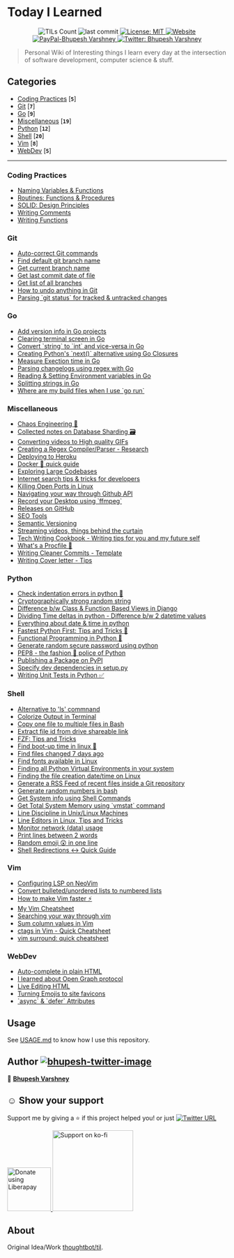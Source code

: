 
<h1 align="left">Today I Learned</h1>
<p align="center">
  <img alt="TILs Count" src="https://img.shields.io/badge/dynamic/json.svg?color=black&label=TILs&query=count&url=https%3A%2F%2Fraw.githubusercontent.com%2FBhupesh-V%2Ftil%2Fmaster%2Fcount.json">
  <img alt="last commit" src="https://img.shields.io/github/last-commit/bhupesh-V/TIL?color=purple">
  <a href="https://github.com/Bhupesh-V/til/blob/master/LICENSE">
    <img alt="License: MIT" src="https://img.shields.io/github/license/Bhupesh-V/til" target="_blank" />
  </a>
  <a href="https://bhupesh.gitbook.io">
    <img alt="Website" src="https://img.shields.io/website?url=https%3A%2F%2Fbhupesh.gitbook.io">
  </a>
  <a href="https://paypal.me/BhupeshVarshney">
    <img alt="PayPal-Bhupesh Varshney" src="https://camo.githubusercontent.com/4a35ad533ec57bf3c47c44dad7b9bd41c83a5fc132497acb2787973a2ae2feeb/68747470733a2f2f696d672e736869656c64732e696f2f62616467652f646f6e6174652d50617950616c2d3130343039382e7376673f6c6f676f3d50617950616c" target="_blank" />
  </a>
  <a href="https://twitter.com/bhupeshimself">
    <img alt="Twitter: Bhupesh Varshney" src="https://img.shields.io/twitter/follow/bhupeshimself.svg?style=social" target="_blank" />
  </a>
</p>

> Personal Wiki of Interesting things I learn every day at the intersection of software development, computer science & stuff.




## Categories
* [Coding Practices](#coding-practices) [**`5`**]
* [Git](#git) [**`7`**]
* [Go](#go) [**`9`**]
* [Miscellaneous](#miscellaneous) [**`19`**]
* [Python](#python) [**`12`**]
* [Shell](#shell) [**`20`**]
* [Vim](#vim) [**`8`**]
* [WebDev](#webdev) [**`5`**]

---




### Coding Practices

<ul>
<li><a target="_blank" href="https://github.com/Bhupesh-V/til/blob/master/Coding Practices/cleancode-naming.md">Naming Variables & Functions</a>
<li><a target="_blank" href="https://github.com/Bhupesh-V/til/blob/master/Coding Practices/everything-about-functions-procedures.md">Routines: Functions & Procedures</a>
<li><a target="_blank" href="https://github.com/Bhupesh-V/til/blob/master/Coding Practices/solid.md">SOLID: Design Principles</a>
<li><a target="_blank" href="https://github.com/Bhupesh-V/til/blob/master/Coding Practices/write-clean-comments.md">Writing Comments</a>
<li><a target="_blank" href="https://github.com/Bhupesh-V/til/blob/master/Coding Practices/cleancode-writing-functions.md">Writing Functions</a>
</ul>




### Git

<ul>
<li><a target="_blank" href="https://github.com/Bhupesh-V/til/blob/master/Git/autocorrect-git-commands.md">Auto-correct Git commands</a>
<li><a target="_blank" href="https://github.com/Bhupesh-V/til/blob/master/Git/find-default-git-branch-name.md">Find default git branch name</a>
<li><a target="_blank" href="https://github.com/Bhupesh-V/til/blob/master/Git/get-current-git-branch-name.md">Get current branch name</a>
<li><a target="_blank" href="https://github.com/Bhupesh-V/til/blob/master/Git/get-last-commit-date-of-file.md">Get last commit date of file</a>
<li><a target="_blank" href="https://github.com/Bhupesh-V/til/blob/master/Git/get-list-of-all-branches.md">Get list of all branches</a>
<li><a target="_blank" href="https://github.com/Bhupesh-V/til/blob/master/Git/how-to-undo-anything-in-git.md">How to undo anything in Git</a>
<li><a target="_blank" href="https://github.com/Bhupesh-V/til/blob/master/Git/parsing-git-status-for-tracked-untracked-changes.md">Parsing `git status` for tracked & untracked changes</a>
</ul>




### Go

<ul>
<li><a target="_blank" href="https://github.com/Bhupesh-V/til/blob/master/Go/adding-version-info-in-go-apps.md">Add version info in Go projects</a>
<li><a target="_blank" href="https://github.com/Bhupesh-V/til/blob/master/Go/clear-terminal-screen-in-go.md">Clearing terminal screen in Go</a>
<li><a target="_blank" href="https://github.com/Bhupesh-V/til/blob/master/Go/string-to-int-and-vice-versa.md">Convert `string` to `int` and vice-versa in Go</a>
<li><a target="_blank" href="https://github.com/Bhupesh-V/til/blob/master/Go/python-next-alternative-go-clousers.md">Creating Python's `next()` alternative using Go Closures</a>
<li><a target="_blank" href="https://github.com/Bhupesh-V/til/blob/master/Go/measure-execution-time-in-go.md">Measure Exection time in Go</a>
<li><a target="_blank" href="https://github.com/Bhupesh-V/til/blob/master/Go/parsing-changelog-using-regex-golang.md">Parsing changelogs using regex with Go</a>
<li><a target="_blank" href="https://github.com/Bhupesh-V/til/blob/master/Go/reading-and-setting-environment-variables-in-go.md">Reading & Setting Environment variables in Go</a>
<li><a target="_blank" href="https://github.com/Bhupesh-V/til/blob/master/Go/split-strings-in-go.md">Splitting strings in Go</a>
<li><a target="_blank" href="https://github.com/Bhupesh-V/til/blob/master/Go/where-are-my-build-files-when-i-use-go-run.md">Where are my build files when I use `go run`</a>
</ul>




### Miscellaneous

<ul>
<li><a target="_blank" href="https://github.com/Bhupesh-V/til/blob/master/Miscellaneous/chaos-engineering-collected-notes.md">Chaos Engineering 🐒️</a>
<li><a target="_blank" href="https://github.com/Bhupesh-V/til/blob/master/Miscellaneous/database-sharding.md">Collected notes on Database Sharding 🗃</a>
<li><a target="_blank" href="https://github.com/Bhupesh-V/til/blob/master/Miscellaneous/converting-videos-to-high-quality-gif.md">Converting videos to High quality GIFs</a>
<li><a target="_blank" href="https://github.com/Bhupesh-V/til/blob/master/Miscellaneous/regex-compiler-research.md">Creating a Regex Compiler/Parser - Research</a>
<li><a target="_blank" href="https://github.com/Bhupesh-V/til/blob/master/Miscellaneous/deploy-to-heroku.md">Deploying to Heroku</a>
<li><a target="_blank" href="https://github.com/Bhupesh-V/til/blob/master/Miscellaneous/docker-quick-guide.md">Docker 🐋 quick guide</a>
<li><a target="_blank" href="https://github.com/Bhupesh-V/til/blob/master/Miscellaneous/exploring-large-codebases-tips.md">Exploring Large Codebases</a>
<li><a target="_blank" href="https://github.com/Bhupesh-V/til/blob/master/Miscellaneous/internet-search-tricks-tips-for-developers.md">Internet search tips & tricks for developers</a>
<li><a target="_blank" href="https://github.com/Bhupesh-V/til/blob/master/Miscellaneous/kill-open-ports-linux.md">Killing Open Ports in Linux</a>
<li><a target="_blank" href="https://github.com/Bhupesh-V/til/blob/master/Miscellaneous/navigating-your-way-through-github-rest-api.md">Navigating your way through Github API</a>
<li><a target="_blank" href="https://github.com/Bhupesh-V/til/blob/master/Miscellaneous/record-your-desktop-using-ffmpeg-on-linux.md">Record your Desktop using `ffmpeg`</a>
<li><a target="_blank" href="https://github.com/Bhupesh-V/til/blob/master/Miscellaneous/making-releases-github-gittag.md">Releases on GitHub</a>
<li><a target="_blank" href="https://github.com/Bhupesh-V/til/blob/master/Miscellaneous/seo-tools.md">SEO Tools</a>
<li><a target="_blank" href="https://github.com/Bhupesh-V/til/blob/master/Miscellaneous/semantic-versioning.md">Semantic Versioning</a>
<li><a target="_blank" href="https://github.com/Bhupesh-V/til/blob/master/Miscellaneous/streaming-videos-collected-information-regarding-everything.md">Streaming videos, things behind the curtain</a>
<li><a target="_blank" href="https://github.com/Bhupesh-V/til/blob/master/Miscellaneous/tech-writing-cookbook.md">Tech Writing Cookbook - Writing tips for you and my future self</a>
<li><a target="_blank" href="https://github.com/Bhupesh-V/til/blob/master/Miscellaneous/creating-procfile-in-heroku.md">What's a Procfile 👀</a>
<li><a target="_blank" href="https://github.com/Bhupesh-V/til/blob/master/Miscellaneous/write-clean-commits-template.md">Writing Cleaner Commits - Template</a>
<li><a target="_blank" href="https://github.com/Bhupesh-V/til/blob/master/Miscellaneous/writing-cover-letter-tips.md">Writing Cover letter - Tips</a>
</ul>




### Python

<ul>
<li><a target="_blank" href="https://github.com/Bhupesh-V/til/blob/master/Python/check-indentation-errors-in-python.md">Check indentation errors in python 🐍</a>
<li><a target="_blank" href="https://github.com/Bhupesh-V/til/blob/master/Python/cryptographically-strong-random-string.md">Cryptographically strong random string</a>
<li><a target="_blank" href="https://github.com/Bhupesh-V/til/blob/master/Python/difference-class-and-function-based-views-djnago.md">Difference b/w Class & Function Based Views in Django</a>
<li><a target="_blank" href="https://github.com/Bhupesh-V/til/blob/master/Python/dividing-time-deltas-python.md">Dividing Time deltas in python - Difference b/w 2 datetime values</a>
<li><a target="_blank" href="https://github.com/Bhupesh-V/til/blob/master/Python/everything-about-date-and-time-in-python.md">Everything about date & time in python</a>
<li><a target="_blank" href="https://github.com/Bhupesh-V/til/blob/master/Python/faster-python-tips-and-tricks.md">Fastest Python First: Tips and Tricks 🏃</a>
<li><a target="_blank" href="https://github.com/Bhupesh-V/til/blob/master/Python/functional-programming-in-python.md">Functional Programming in Python 🐍</a>
<li><a target="_blank" href="https://github.com/Bhupesh-V/til/blob/master/Python/generating-random-secure-password-python.md">Generate random secure password using python</a>
<li><a target="_blank" href="https://github.com/Bhupesh-V/til/blob/master/Python/pep8.md">PEP8 - the fashion 💃 police of Python</a>
<li><a target="_blank" href="https://github.com/Bhupesh-V/til/blob/master/Python/publishing-a-package-on-pypi.md">Publishing a Package on PyPI</a>
<li><a target="_blank" href="https://github.com/Bhupesh-V/til/blob/master/Python/specify-dev-dependencies-python-package-setup.md">Specify dev dependencies in setup.py</a>
<li><a target="_blank" href="https://github.com/Bhupesh-V/til/blob/master/Python/writing-tests-in-python-using-unittest.md">Writing Unit Tests in Python ✅</a>
</ul>




### Shell

<ul>
<li><a target="_blank" href="https://github.com/Bhupesh-V/til/blob/master/Shell/alternative-to-ls-linux.md">Alternative to 'ls' commnand</a>
<li><a target="_blank" href="https://github.com/Bhupesh-V/til/blob/master/Shell/colorize-output-in-terminal-bash.md">Colorize Output in Terminal</a>
<li><a target="_blank" href="https://github.com/Bhupesh-V/til/blob/master/Shell/copy-one-file-to-multiple-files.md">Copy one file to multiple files in Bash</a>
<li><a target="_blank" href="https://github.com/Bhupesh-V/til/blob/master/Shell/extract-file-id-from-drive-shareable-link.md">Extract file id from drive shareable link</a>
<li><a target="_blank" href="https://github.com/Bhupesh-V/til/blob/master/Shell/fzf-tips-tricks.md">FZF: Tips and Tricks</a>
<li><a target="_blank" href="https://github.com/Bhupesh-V/til/blob/master/Shell/find-bootup-time-in-linux.md">Find boot-up time in linux 🐧</a>
<li><a target="_blank" href="https://github.com/Bhupesh-V/til/blob/master/Shell/find-files-changed-7-days-ago.md">Find files changed 7 days ago</a>
<li><a target="_blank" href="https://github.com/Bhupesh-V/til/blob/master/Shell/find-fonts-in-linux.md">Find fonts available in Linux</a>
<li><a target="_blank" href="https://github.com/Bhupesh-V/til/blob/master/Shell/find-all-python-virtual-environments-in-your-system.md">Finding all Python Virtual Environments in your system</a>
<li><a target="_blank" href="https://github.com/Bhupesh-V/til/blob/master/Shell/find-file-creation-date-time-in-linux.md">Finding the file creation date/time on Linux</a>
<li><a target="_blank" href="https://github.com/Bhupesh-V/til/blob/master/Shell/generate-feed-files-in-git-repo.md">Generate a RSS Feed of recent files inside a Git repository</a>
<li><a target="_blank" href="https://github.com/Bhupesh-V/til/blob/master/Shell/generate-random-numbers-in-bash.md">Generate random numbers in bash</a>
<li><a target="_blank" href="https://github.com/Bhupesh-V/til/blob/master/Shell/get-system-info.md">Get System info using Shell Commands</a>
<li><a target="_blank" href="https://github.com/Bhupesh-V/til/blob/master/Shell/total-memory-using-vmstat.md">Get Total System Memory using `vmstat` command</a>
<li><a target="_blank" href="https://github.com/Bhupesh-V/til/blob/master/Shell/line-discipline-in-unix-linux.md">Line Discipline in Unix/Linux Machines</a>
<li><a target="_blank" href="https://github.com/Bhupesh-V/til/blob/master/Shell/line-editors-tips-tricks.md">Line Editors in Linux, Tips and Tricks</a>
<li><a target="_blank" href="https://github.com/Bhupesh-V/til/blob/master/Shell/monitor-network-data-usage.md">Monitor network (data) usage</a>
<li><a target="_blank" href="https://github.com/Bhupesh-V/til/blob/master/Shell/print-lines-between-two-words.md">Print lines between 2 words</a>
<li><a target="_blank" href="https://github.com/Bhupesh-V/til/blob/master/Shell/random-emoji-one-liner.md">Random emoji 😲 in one line</a>
<li><a target="_blank" href="https://github.com/Bhupesh-V/til/blob/master/Shell/shell-redirections-quick-guide.md">Shell Redirections ↔ Quick Guide</a>
</ul>




### Vim

<ul>
<li><a target="_blank" href="https://github.com/Bhupesh-V/til/blob/master/Vim/configuring-lsp-neovim-guide.md">Configuring LSP on NeoVim</a>
<li><a target="_blank" href="https://github.com/Bhupesh-V/til/blob/master/Vim/convert-unordered-list-to-ordered-list.md">Convert bulleted/unordered lists to numbered lists</a>
<li><a target="_blank" href="https://github.com/Bhupesh-V/til/blob/master/Vim/how-to-make-vim-faster.md">How to make Vim faster ⚡️</a>
<li><a target="_blank" href="https://github.com/Bhupesh-V/til/blob/master/Vim/my-vim-cheatsheet.md">My Vim Cheatsheet</a>
<li><a target="_blank" href="https://github.com/Bhupesh-V/til/blob/master/Vim/searching-your-way-through-vim.md">Searching your way through vim</a>
<li><a target="_blank" href="https://github.com/Bhupesh-V/til/blob/master/Vim/how-to-add-sum-column-in-vim.md">Sum column values in Vim</a>
<li><a target="_blank" href="https://github.com/Bhupesh-V/til/blob/master/Vim/ctags-quick-setup-cheatsheet.md">ctags in Vim - Quick Cheatsheet</a>
<li><a target="_blank" href="https://github.com/Bhupesh-V/til/blob/master/Vim/vim-surround-cheatsheet.md">vim surround: quick cheatsheet</a>
</ul>




### WebDev

<ul>
<li><a target="_blank" href="https://github.com/Bhupesh-V/til/blob/master/WebDev/html-datalist-auto-complete.md">Auto-complete in plain HTML</a>
<li><a target="_blank" href="https://github.com/Bhupesh-V/til/blob/master/WebDev/OpenGraph.md">I learned about Open Graph protocol</a>
<li><a target="_blank" href="https://github.com/Bhupesh-V/til/blob/master/WebDev/live-edit-html.md">Live Editing HTML</a>
<li><a target="_blank" href="https://github.com/Bhupesh-V/til/blob/master/WebDev/turning-emojis-into-site-favicons.md">Turning Emojis to site favicons</a>
<li><a target="_blank" href="https://github.com/Bhupesh-V/til/blob/master/WebDev/async-defer-html-javascript.md">`async` & `defer` Attributes</a>
</ul>

## Usage

See [USAGE.md](https://github.com/Bhupesh-V/til/blob/master/USAGE.md) to know how I use this repository.

## Author [![bhupesh-twitter-image](https://kutt.it/bhupeshimself)](https://twitter.com/bhupeshimself)

👤 **[Bhupesh Varshney](https://bhupesh-v.github.io)** 

## ☺️ Show your support

Support me by giving a ⭐️ if this project helped you! or just [![Twitter URL](https://img.shields.io/twitter/url?style=social&url=https%3A%2F%2Fgithub.com%2FBhupesh-V%2Ftil%2F)](https://twitter.com/intent/tweet?url=https://github.com/Bhupesh-V/til&text=til%20via%20@bhupeshimself)

<a href="https://liberapay.com/bhupesh/donate">
  <img alt="Donate using Liberapay" src="https://liberapay.com/assets/widgets/donate.svg" width="100">
</a>
<a href="https://ko-fi.com/bhupesh">
  <img title="ko-fi/bhupesh" alt="Support on ko-fi" src="https://user-images.githubusercontent.com/34342551/88784787-12507980-d1ae-11ea-82fe-f55753340168.png" width="185">
</a>

## About

Original Idea/Work [thoughtbot/til](https://github.com/thoughtbot/til).

